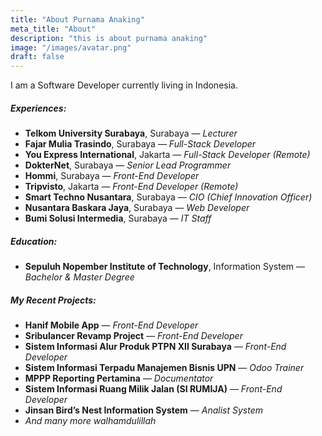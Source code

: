 ```yaml
---
title: "About Purnama Anaking"
meta_title: "About"
description: "this is about purnama anaking"
image: "/images/avatar.png"
draft: false
---
```


I am a Software Developer currently living in Indonesia.

##### Experiences:

- **Telkom University Surabaya**, Surabaya — _Lecturer_
- **Fajar Mulia Trasindo**, Surabaya — _Full-Stack Developer_
- **You Express International**, Jakarta — _Full-Stack Developer (Remote)_
- **DokterNet**, Surabaya — _Senior Lead Programmer_
- **Hommi**, Surabaya — _Front-End Developer_
- **Tripvisto**, Jakarta — _Front-End Developer (Remote)_
- **Smart Techno Nusantara**, Surabaya — _CIO (Chief Innovation Officer)_
- **Nusantara Baskara Jaya**, Surabaya — _Web Developer_
- **Bumi Solusi Intermedia**, Surabaya — _IT Staff_

##### Education:

- **Sepuluh Nopember Institute of Technology**, Information System — _Bachelor & Master Degree_

##### My Recent Projects:

- **Hanif Mobile App** — _Front-End Developer_
- **Sribulancer Revamp Project** — _Front-End Developer_
- **Sistem Informasi Alur Produk PTPN XII Surabaya** — _Front-End Developer_
- **Sistem Informasi Terpadu Manajemen Bisnis UPN** — _Odoo Trainer_
- **MPPP Reporting Pertamina** — _Documentator_
- **Sistem Informasi Ruang Milik Jalan (SI RUMIJA)** — _Front-End Developer_
- **Jinsan Bird’s Nest Information System** — _Analist System_
- _And many more walhamdulillah_
